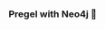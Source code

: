 ### Pregel with Neo4j 🚀



































































































































 


























































































































































